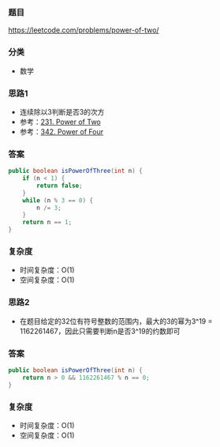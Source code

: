 ### 题目
https://leetcode.com/problems/power-of-two/

### 分类
* 数学

### 思路1
* 连续除以3判断是否3的次方
* 参考：[231. Power of Two](231.%20Power%20of%20Two.md)
* 参考：[342. Power of Four](342.%20Power%20of%20Four.md)

### 答案
```java
public boolean isPowerOfThree(int n) {
    if (n < 1) {
        return false;
    }
    while (n % 3 == 0) {
        n /= 3;
    }
    return n == 1;
}
```

### 复杂度
* 时间复杂度：O(1)
* 空间复杂度：O(1)

### 思路2
* 在题目给定的32位有符号整数的范围内，最大的3的幂为3^19 = 1162261467，因此只需要判断n是否3^19的约数即可

### 答案
```java
public boolean isPowerOfThree(int n) {
    return n > 0 && 1162261467 % n == 0;
}
```

### 复杂度
* 时间复杂度：O(1)
* 空间复杂度：O(1)
